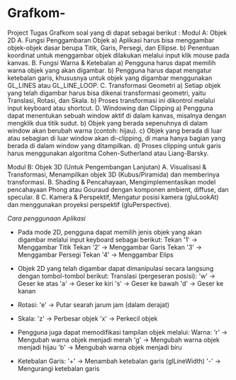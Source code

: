 # Grafkom-
Project Tugas Grafkom 
soal yang di dapat sebagai berikut : 
Modul A: Objek 2D
A. Fungsi Penggambaran Objek
a) Aplikasi harus bisa menggambar objek-objek dasar berupa Titik, Garis, Persegi, dan Ellipse.
b) Penentuan koordinat untuk menggambar objek dilakukan melalui input klik mouse pada kanvas.
B. Fungsi Warna & Ketebalan
a) Pengguna harus dapat memilih warna objek yang akan digambar.
b) Pengguna harus dapat mengatur ketebalan garis, khususnya untuk objek yang digambar menggunakan GL_LINES atau GL_LINE_LOOP.
C. Transformasi Geometri
a) Setiap objek yang telah digambar harus bisa dikenai transformasi geometri, yaitu Translasi, Rotasi, dan Skala.
b) Proses transformasi ini dikontrol melalui input keyboard atau shortcut.
D. Windowing dan Clipping
a) Pengguna dapat menentukan sebuah window aktif di dalam kanvas, misalnya dengan mengklik dua titik sudut.
b) Objek yang berada sepenuhnya di dalam window akan berubah warna (contoh: hijau).
c) Objek yang berada di luar atau sebagian di luar window akan di-clipping, di mana hanya bagian yang berada di dalam window yang ditampilkan.
d) Proses clipping untuk garis harus menggunakan algoritma Cohen-Sutherland atau Liang-Barsky.

Modul B: Objek 3D (Untuk Pengembangan Lanjutan)
A. Visualisasi & Transformasi, Menampilkan objek 3D (Kubus/Piramida) dan memberinya transformasi.
B. Shading & Pencahayaan, Mengimplementasikan model pencahayaan Phong atau Gouraud dengan komponen ambient, diffuse, dan specular.
8
C. Kamera & Perspektif, Mengatur posisi kamera (gluLookAt) dan menggunakan proyeksi perspektif (gluPerspective).

*Cara penggunaan Aplikasi* 
- Pada mode 2D, pengguna dapat memilih jenis objek yang akan digambar melalui input keyboard sebagai berikut:
  Tekan '1' → Menggambar Titik 
  Tekan '2' → Menggambar Garis 
  Tekan '3' → Menggambar Persegi 
  Tekan '4' → Menggambar Elips 

- Objek 2D yang telah digambar dapat dimanipulasi secara langsung dengan tombol-tombol berikut:
  Translasi (pergeseran posisi):
  'w' → Geser ke atas
  'a' → Geser ke kiri
  's' → Geser ke bawah
  'd' → Geser ke kanan

- Rotasi:
  'e' → Putar searah jarum jam (dalam derajat)

- Skala:
  'z' → Perbesar objek
  'x' → Perkecil objek

- Pengguna juga dapat memodifikasi tampilan objek melalui:
  Warna:
  'r' → Mengubah warna objek menjadi merah
  'g' → Mengubah warna objek menjadi hijau
  'b' → Mengubah warna objek menjadi biru

- Ketebalan Garis:
  '+' → Menambah ketebalan garis (glLineWidth)
  '-' → Mengurangi ketebalan garis


